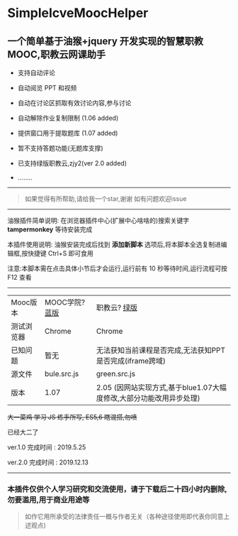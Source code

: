 # SimpleIcveMoocHelper

## 一个简单基于油猴+jquery 开发实现的智慧职教MOOC,职教云网课助手

- 支持自动评论

- 自动阅览 PPT 和视频

- 自动在讨论区抓取有效讨论内容,参与讨论

- 自动解除作业复制限制 (1.06 added)

- 提供窗口用于提取题库 (1.07 added)

- 暂不支持答题功能(无题库支撑)

- 已支持绿版职教云,zjy2(ver 2.0 added)

- ........

---

> 如果觉得有所帮助,请给我一个star,谢谢 如有问题欢迎issue

---

油猴插件简单说明: 在浏览器插件中心(扩展中心啥啥的)搜索关键字 **tampermonkey** 等待安装完成

本插件使用说明: 油猴安装完成后找到 **添加新脚本** 选项后,将本脚本全选复制进编辑框,按快捷键 Ctrl+S 即可食用

注意:本脚本需在点击具体小节后才会运行,运行前有 10 秒等待时间,运行流程可按 F12 查看

---

|            |                                               |                                                              |
| ---------- | --------------------------------------------- | ------------------------------------------------------------ |
| Mooc版本   | MOOC学院? [蓝版](https://mooc.icve.com.cn/profile.html) | 职教云? [绿版](https://zjy2.icve.com.cn)                             |
| 测试浏览器 | Chrome                                        | Chrome                                                       |
| 已知问题   | 暂无                                          | 无法获知当前课程是否完成,无法获知PPT是否完成(iframe跨域)                 |
| 源文件     | bule.src.js                                   | green.src.js                                                 |
| 版本       | 1.07                                          | 2.05 (因网站实现方式,基于blue1.07大幅度修改,大部分功能改用异步处理) |

~~大一菜鸡 学习 JS 练手所写, ES5,6 瞎混搭,勿喷~~

已经大二了

ver.1.0 完成时间 : 2019.5.25

ver.2.0 完成时间 : 2019.12.13

---

### **本插件仅供个人学习研究和交流使用，请于下载后二十四小时内删除,勿要滥用,用于商业用途等**

> 如作它用所承受的法律责任一概与作者无关（各种途径使用即代表你同意上述观点)
